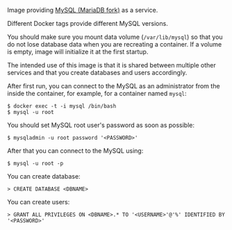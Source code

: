 Image providing [MySQL (MariaDB fork)](https://mariadb.org/) as a service.

Different Docker tags provide different MySQL versions.

You should make sure you mount data volume (`/var/lib/mysql`) so that you do not
lose database data when you are recreating a container. If a volume is empty, image
will initialize it at the first startup.

The intended use of this image is that it is shared between multiple other services
and that you create databases and users accordingly.

After first run, you can connect to the MySQL as an administrator from the inside
the container, for example, for a container named `mysql`:

```
$ docker exec -t -i mysql /bin/bash
$ mysql -u root
```

You should set MySQL root user's password as soon as possible:

```
$ mysqladmin -u root password '<PASSWORD>'
```

After that you can connect to the MySQL using:

```
$ mysql -u root -p
```

You can create database:

```
> CREATE DATABASE <DBNAME>
```

You can create users:

```
> GRANT ALL PRIVILEGES ON <DBNAME>.* TO '<USERNAME>'@'%' IDENTIFIED BY '<PASSWORD>'
```
